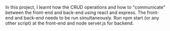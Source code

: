 In this project, I learnt how the CRUD operations and how to "communicate" between the front-end and back-end using react and express. 
The front-end and back-end needs to be run simultaneously. 
Run npm start (or any other script) at the front-end and node server.js for backend.
